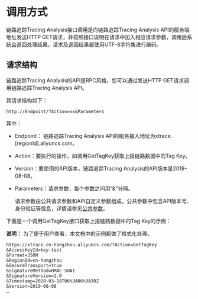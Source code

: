 # 调用方式

链路追踪Tracing Analysis接口调用是向链路追踪Tracing Analysis API的服务端地址发送HTTP GET请求，并按照接口说明在请求中加入相应请求参数，调用后系统会返回处理结果。请求及返回结果都使用UTF-8字符集进行编码。

## 请求结构

链路追踪Tracing Analysis的API是RPC风格，您可以通过发送HTTP GET请求调用链路追踪Tracing Analysis API。

其请求结构如下：

```
http://Endpoint/?Action=xx&Parameters
```

其中：

-   Endpoint： 链路追踪Tracing Analysis API的服务接入地址为xtrace.\[regionId\].aliyuncs.com。
-   Action：要执行的操作，如调用GetTagKey获取上报链路数据中的Tag Key。
-   Version：要使用的API版本，链路追踪Tracing Analysis的API版本是2019-08-08。
-   Parameters：请求参数，每个参数之间用“&”分隔。

    请求参数由公共请求参数和API自定义参数组成。公共参数中包含API版本号、身份验证等信息，详情请参见[公共参数](/intl.zh-CN/API参考/公共参数.md)。


下面是一个调用GetTagKey接口获取上报链路数据中的Tag Key的示例：

**说明：** 为了便于用户查看，本文档中的示例都做了格式化处理。

```
https://xtrace.cn-hangzhou.aliyuncs.com/?Action=GetTagKey
&AccessKeyId=key-test
&Format=JSON
&RegionId=cn-hangzhou
&SecureTransport=true
&SignatureMethod=HMAC-SHA1
&SignatureVersion=1.0
&Timestamp=2020-03-18T06%3A06%3A30Z
&Version=2019-08-08
…
```

